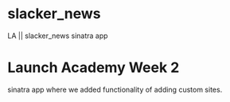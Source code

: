 slacker_news
============

LA || slacker_news sinatra app


# Launch Academy Week 2 

sinatra app where we added functionality of adding custom sites. 

